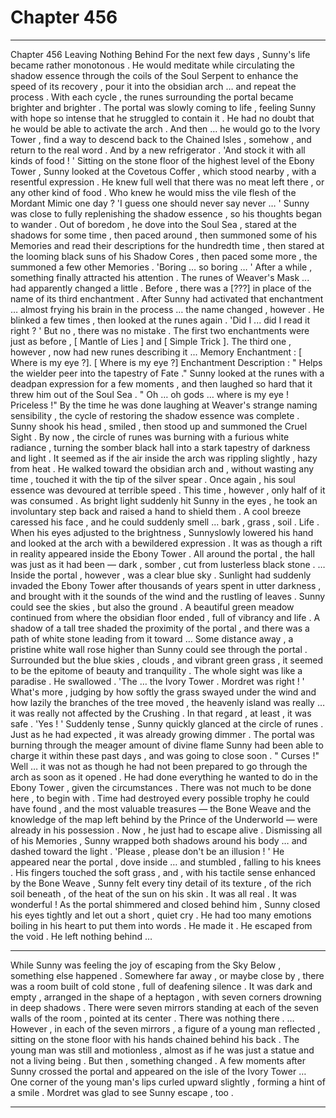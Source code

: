 
# Chapter 456


---

Chapter 456 Leaving Nothing Behind
For the next few days , Sunny's life became rather monotonous . He would meditate while circulating the shadow essence through the coils of the Soul Serpent to enhance the speed of its recovery , pour it into the obsidian arch … and repeat the process .
With each cycle , the runes surrounding the portal became brighter and brighter . The portal was slowly coming to life , feeling Sunny with hope so intense that he struggled to contain it . He had no doubt that he would be able to activate the arch .
And then … he would go to the Ivory Tower , find a way to descend back to the Chained Isles , somehow , and return to the real word .
And by a new refrigerator .
'And stock it with all kinds of food ! '
Sitting on the stone floor of the highest level of the Ebony Tower , Sunny looked at the Covetous Coffer , which stood nearby , with a resentful expression . He knew full well that there was no meat left there , or any other kind of food .
Who knew he would miss the vile flesh of the Mordant Mimic one day ?
'I guess one should never say never … '
Sunny was close to fully replenishing the shadow essence , so his thoughts began to wander .
Out of boredom , he dove into the Soul Sea , stared at the shadows for some time , then paced around , then summoned some of his Memories and read their descriptions for the hundredth time , then stared at the looming black suns of his Shadow Cores , then paced some more , the summoned a few other Memories .
'Boring … so boring … '
After a while , something finally attracted his attention .
The runes of Weaver's Mask ... had apparently changed a little .
Before , there was a [???] in place of the name of its third enchantment . After Sunny had activated that enchantment … almost frying his brain in the process … the name changed , however .
He blinked a few times , then looked at the runes again .
'Did I ... did I read it right ? '
But no , there was no mistake . The first two enchantments were just as before , [ Mantle of Lies ] and [ Simple Trick ]. The third one , however , now had new runes describing it ...
Memory Enchantment : [ Where is my eye ?].
[ Where is my eye ?] Enchantment Description : " Helps the wielder peer into the tapestry of Fate ."
Sunny looked at the runes with a deadpan expression for a few moments , and then laughed so hard that it threw him out of the Soul Sea .
" Oh … oh gods … where is my eye ! Priceless !"
By the time he was done laughing at Weaver's strange naming sensibility , the cycle of restoring the shadow essence was complete .
Sunny shook his head , smiled , then stood up and summoned the Cruel Sight .
By now , the circle of runes was burning with a furious white radiance , turning the somber black hall into a stark tapestry of darkness and light . It seemed as if the air inside the arch was rippling slightly , hazy from heat .
He walked toward the obsidian arch and , without wasting any time , touched it with the tip of the silver spear . Once again , his soul essence was devoured at terrible speed .
This time , however , only half of it was consumed .
As bright light suddenly hit Sunny in the eyes , he took an involuntary step back and raised a hand to shield them . A cool breeze caressed his face , and he could suddenly smell ... bark , grass , soil .
Life .
When his eyes adjusted to the brightness , Sunnyslowly lowered his hand and looked at the arch with a bewildered expression .
It was as though a rift in reality appeared inside the Ebony Tower .
All around the portal , the hall was just as it had been — dark , somber , cut from lusterless black stone .
… Inside the portal , however , was a clear blue sky . Sunlight had suddenly invaded the Ebony Tower after thousands of years spent in utter darkness , and brought with it the sounds of the wind and the rustling of leaves .
Sunny could see the skies , but also the ground . A beautiful green meadow continued from where the obsidian floor ended , full of vibrancy and life . A shadow of a tall tree shaded the proximity of the portal , and there was a path of white stone leading from it toward …
Some distance away , a pristine white wall rose higher than Sunny could see through the portal . Surrounded but the blue skies , clouds , and vibrant green grass , it seemed to be the epitome of beauty and tranquility .
The whole sight was like a paradise .
He swallowed .
'The … the Ivory Tower . Mordret was right ! '
What's more , judging by how softly the grass swayed under the wind and how lazily the branches of the tree moved , the heavenly island was really … it was really not affected by the Crushing .
In that regard , at least , it was safe .
'Yes ! '
Suddenly tense , Sunny quickly glanced at the circle of runes . Just as he had expected , it was already growing dimmer . The portal was burning through the meager amount of divine flame Sunny had been able to charge it within these past days , and was going to close soon .
" Curses !"
Well … it was not as though he had not been prepared to go through the arch as soon as it opened . He had done everything he wanted to do in the Ebony Tower , given the circumstances . There was not much to be done here , to begin with . Time had destroyed every possible trophy he could have found , and the most valuable treasures — the Bone Weave and the knowledge of the map left behind by the Prince of the Underworld — were already in his possession .
Now , he just had to escape alive .
Dismissing all of his Memories , Sunny wrapped both shadows around his body … and dashed toward the light .
'Please , please don't be an illusion ! '
He appeared near the portal , dove inside … and stumbled , falling to his knees .
His fingers touched the soft grass , and , with his tactile sense enhanced by the Bone Weave , Sunny felt every tiny detail of its texture , of the rich soil beneath , of the heat of the sun on his skin .
It was all real .
It was wonderful !
As the portal shimmered and closed behind him , Sunny closed his eyes tightly and let out a short , quiet cry . He had too many emotions boiling in his heart to put them into words .
He made it . He escaped from the void .
He left nothing behind …
***
While Sunny was feeling the joy of escaping from the Sky Below , something else happened .
Somewhere far away , or maybe close by , there was a room built of cold stone , full of deafening silence . It was dark and empty , arranged in the shape of a heptagon , with seven corners drowning in deep shadows .
There were seven mirrors standing at each of the seven walls of the room , pointed at its center .
There was nothing there .
… However , in each of the seven mirrors , a figure of a young man reflected , sitting on the stone floor with his hands chained behind his back .
The young man was still and motionless , almost as if he was just a statue and not a living being .
But then , something changed .
A few moments after Sunny crossed the portal and appeared on the isle of the Ivory Tower …
One corner of the young man's lips curled upward slightly , forming a hint of a smile .
Mordret was glad to see Sunny escape , too .

---

